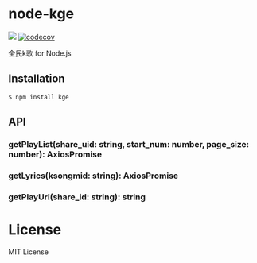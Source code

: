 # node-kge

[![](https://circleci.com/gh/djyde/node-kge.svg?style=shield)](https://circleci.com/gh/djyde/node-kge)
[![codecov](https://codecov.io/gh/djyde/node-kge/branch/master/graph/badge.svg)](https://codecov.io/gh/djyde/node-kge)


全民k歌 for Node.js

## Installation

```bash
$ npm install kge
```

## API

### getPlayList(share_uid: string, start_num: number, page_size: number): AxiosPromise

### getLyrics(ksongmid: string): AxiosPromise

### getPlayUrl(share_id: string): string

# License

MIT License